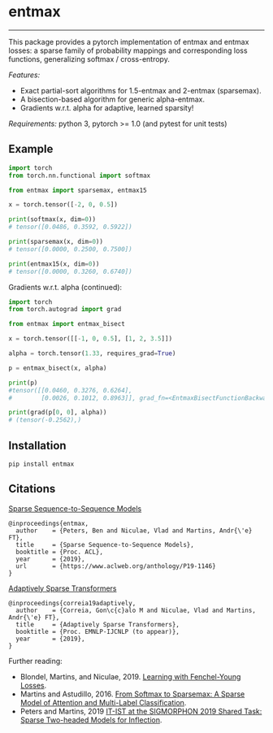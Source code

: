 # entmax

______________________________________________________________________

This package provides a pytorch implementation of entmax and entmax losses:
a sparse family of probability mappings and corresponding loss functions,
generalizing softmax / cross-entropy.

*Features:*

- Exact partial-sort algorithms for 1.5-entmax and 2-entmax (sparsemax).
- A bisection-based algorithm for generic alpha-entmax.
- Gradients w.r.t. alpha for adaptive, learned sparsity!

*Requirements:* python 3, pytorch >= 1.0 (and pytest for unit tests)

## Example

```python
import torch
from torch.nn.functional import softmax

from entmax import sparsemax, entmax15

x = torch.tensor([-2, 0, 0.5])

print(softmax(x, dim=0))
# tensor([0.0486, 0.3592, 0.5922])

print(sparsemax(x, dim=0))
# tensor([0.0000, 0.2500, 0.7500])

print(entmax15(x, dim=0))
# tensor([0.0000, 0.3260, 0.6740])

```

Gradients w.r.t. alpha (continued):

```python
import torch
from torch.autograd import grad

from entmax import entmax_bisect

x = torch.tensor([[-1, 0, 0.5], [1, 2, 3.5]])

alpha = torch.tensor(1.33, requires_grad=True)

p = entmax_bisect(x, alpha)

print(p)
#tensor([[0.0460, 0.3276, 0.6264],
#        [0.0026, 0.1012, 0.8963]], grad_fn=<EntmaxBisectFunctionBackward>)

print(grad(p[0, 0], alpha))
# (tensor(-0.2562),)
```

## Installation

```
pip install entmax
```

## Citations

[Sparse Sequence-to-Sequence Models](https://www.aclweb.org/anthology/P19-1146)

```
@inproceedings{entmax,
  author    = {Peters, Ben and Niculae, Vlad and Martins, Andr{\'e} FT},
  title     = {Sparse Sequence-to-Sequence Models},
  booktitle = {Proc. ACL},
  year      = {2019},
  url       = {https://www.aclweb.org/anthology/P19-1146}
}
```

[Adaptively Sparse Transformers](https://arxiv.org/pdf/1909.00015.pdf)

```
@inproceedings{correia19adaptively,
  author    = {Correia, Gon\c{c}alo M and Niculae, Vlad and Martins, Andr{\'e} FT},
  title     = {Adaptively Sparse Transformers},
  booktitle = {Proc. EMNLP-IJCNLP (to appear)},
  year      = {2019},
}
```

Further reading:

- Blondel, Martins, and Niculae, 2019. [Learning with Fenchel-Young Losses](https://arxiv.org/abs/1901.02324).
- Martins and Astudillo, 2016. [From Softmax to Sparsemax: A Sparse Model of Attention and Multi-Label Classification](https://arxiv.org/abs/1602.02068).
- Peters and Martins, 2019 [IT-IST at the SIGMORPHON 2019 Shared Task: Sparse Two-headed Models for Inflection](https://www.aclweb.org/anthology/W19-4207).
